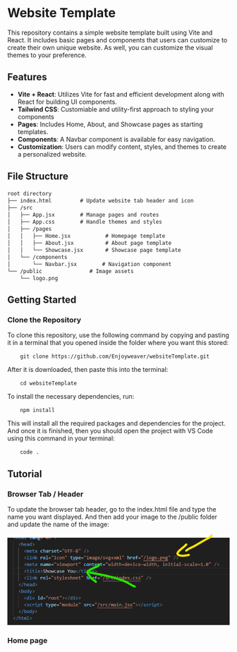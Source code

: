 # Website Template

This repository contains a simple website template built using Vite and React. It includes basic pages and components that users can customize to create their own unique website.
As well, you can customize the visual themes to your preference.

## Features

- **Vite + React**: Utilizes Vite for fast and efficient development along with React for building UI components.
- **Tailwind CSS**: Customiable and utility-first approach to styling your components
- **Pages**: Includes Home, About, and Showcase pages as starting templates.
- **Components**: A Navbar component is available for easy navigation.
- **Customization**: Users can modify content, styles, and themes to create a personalized website.

## File Structure

```plaintext
root directory
├── index.html         # Update website tab header and icon
├── /src
│   ├── App.jsx        # Manage pages and routes
│   ├── App.css        # Handle themes and styles
│   ├── /pages
│   │   ├── Home.jsx           # Homepage template
│   │   ├── About.jsx          # About page template
│   │   └── Showcase.jsx       # Showcase page template
│   └── /components
│       └── Navbar.jsx        # Navigation component
└── /public               # Image assets
    └── logo.png
```

## Getting Started

### Clone the Repository

To clone this repository, use the following command by copying and pasting it in a
terminal that you opened inside the folder where you want this stored:

        git clone https://github.com/Enjoyweaver/websiteTemplate.git

After it is downloaded, then paste this into the terminal:

        cd websiteTemplate

To install the necessary dependencies, run:

        npm install

This will install all the required packages and dependencies for the project. And once
it is finished, then you should open the project with VS Code using this command in your terminal:

        code .

## Tutorial

### Browser Tab / Header

To update the browser tab header, go to the index.html file and type the name you want displayed.
And then add your image to the /public folder and update the name of the image:

<p align="center">
  <img src="./public/tabHeader.png" alt="Logo">
</p>

### Home page
